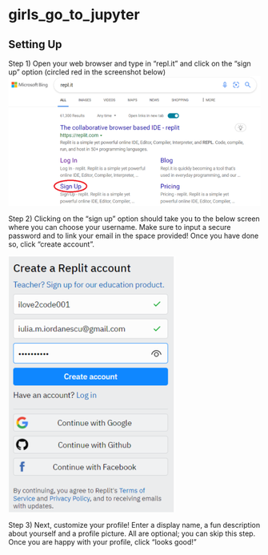 # girls_go_to_jupyter

## Setting Up
Step 1) Open your web browser and type in “repl.it” and click on the “sign up” option (circled red in the screenshot below)
![](https://github.com/iulia-iordanescu/girls_go_to_jupyter/raw/iulia-iordanescu-patch-1/SS010.png)

Step 2) Clicking on the “sign up” option should take you to the below screen where you can choose your username. Make sure to input a secure password and to link your email in the space provided! Once you have done so, click “create account”. 

![](https://github.com/iulia-iordanescu/girls_go_to_jupyter/raw/iulia-iordanescu-patch-1/SS020.png)

Step 3) Next, customize your profile! Enter a display name, a fun description about yourself and a profile picture. All are optional; you can skip this step. Once you are happy with your profile, click “looks good!”


